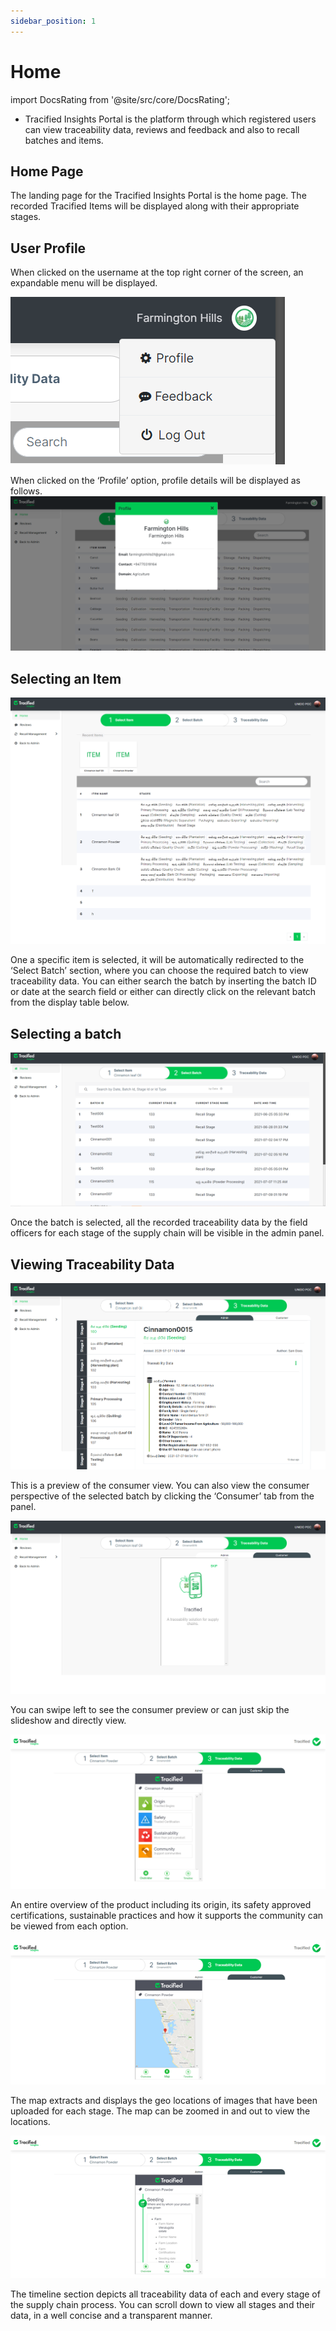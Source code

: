 ```yaml
---
sidebar_position: 1
---
```


# Home

import DocsRating from '@site/src/core/DocsRating';

- Tracified Insights Portal is the platform through which registered users can view traceability data, reviews and feedback and also to recall batches and items.

## Home Page

The landing page for the Tracified Insights Portal is the home page. The recorded Tracified Items will be displayed along with their appropriate stages.

## User Profile

When clicked on the username at the top right corner of the screen, an expandable menu will be displayed.

![MarineGEO circle logo](../../static/img/insights1.PNG "MarineGEO logo")

When clicked on the ‘Profile’ option, profile details will be displayed as follows.
![MarineGEO circle logo](../../static/img/insights2.png "MarineGEO logo")

## Selecting an Item

![MarineGEO circle logo](../../static/img/insights3.png "MarineGEO logo")

One a specific item is selected, it will be automatically redirected to the ‘Select Batch’ section, where you can choose the required batch to view traceability data. You can either search the batch by inserting the batch ID or date at the search field or either can directly click on the relevant batch from the display table below.

## Selecting a batch

![MarineGEO circle logo](../../static/img/insights4.PNG "MarineGEO logo")

Once the batch is selected, all the recorded traceability data by the field officers for each stage of the supply chain will be visible in the admin panel.

## Viewing Traceability Data

![MarineGEO circle logo](../../static/img/insights5.png "MarineGEO logo")

This is a preview of the consumer view.
You can also view the consumer perspective of the selected batch by clicking the ‘Consumer’ tab from the panel.

![MarineGEO circle logo](../../static/img/insights6.png "MarineGEO logo")

You can swipe left to see the consumer preview or can just skip the slideshow and directly view.

![MarineGEO circle logo](../../static/img/insights7.png "MarineGEO logo")

An entire overview of the product including its origin, its safety approved certifications, sustainable practices and how it supports the community can be viewed from each option.

![MarineGEO circle logo](../../static/img/insights8.png "MarineGEO logo")

The map extracts and displays the geo locations of images that have been uploaded for each stage.
The map can be zoomed in and out to view the locations.

![MarineGEO circle logo](../../static/img/insights9.png "MarineGEO logo")

The timeline section depicts all traceability data of each and every stage of the supply chain process. You can scroll down to view all stages and their data, in a well concise and a transparent manner.

<DocsRating pageName="certificates"/>
